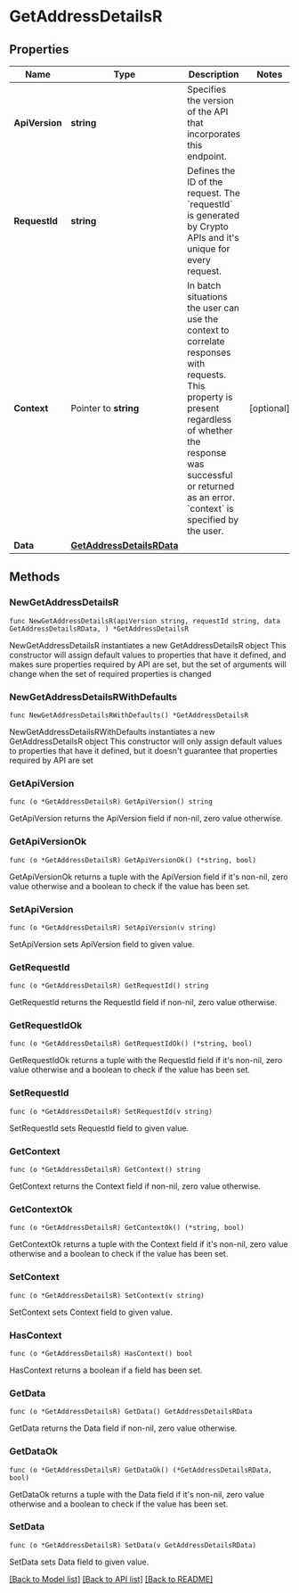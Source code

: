 # GetAddressDetailsR

## Properties

Name | Type | Description | Notes
------------ | ------------- | ------------- | -------------
**ApiVersion** | **string** | Specifies the version of the API that incorporates this endpoint. | 
**RequestId** | **string** | Defines the ID of the request. The &#x60;requestId&#x60; is generated by Crypto APIs and it&#39;s unique for every request. | 
**Context** | Pointer to **string** | In batch situations the user can use the context to correlate responses with requests. This property is present regardless of whether the response was successful or returned as an error. &#x60;context&#x60; is specified by the user. | [optional] 
**Data** | [**GetAddressDetailsRData**](GetAddressDetailsRData.md) |  | 

## Methods

### NewGetAddressDetailsR

`func NewGetAddressDetailsR(apiVersion string, requestId string, data GetAddressDetailsRData, ) *GetAddressDetailsR`

NewGetAddressDetailsR instantiates a new GetAddressDetailsR object
This constructor will assign default values to properties that have it defined,
and makes sure properties required by API are set, but the set of arguments
will change when the set of required properties is changed

### NewGetAddressDetailsRWithDefaults

`func NewGetAddressDetailsRWithDefaults() *GetAddressDetailsR`

NewGetAddressDetailsRWithDefaults instantiates a new GetAddressDetailsR object
This constructor will only assign default values to properties that have it defined,
but it doesn't guarantee that properties required by API are set

### GetApiVersion

`func (o *GetAddressDetailsR) GetApiVersion() string`

GetApiVersion returns the ApiVersion field if non-nil, zero value otherwise.

### GetApiVersionOk

`func (o *GetAddressDetailsR) GetApiVersionOk() (*string, bool)`

GetApiVersionOk returns a tuple with the ApiVersion field if it's non-nil, zero value otherwise
and a boolean to check if the value has been set.

### SetApiVersion

`func (o *GetAddressDetailsR) SetApiVersion(v string)`

SetApiVersion sets ApiVersion field to given value.


### GetRequestId

`func (o *GetAddressDetailsR) GetRequestId() string`

GetRequestId returns the RequestId field if non-nil, zero value otherwise.

### GetRequestIdOk

`func (o *GetAddressDetailsR) GetRequestIdOk() (*string, bool)`

GetRequestIdOk returns a tuple with the RequestId field if it's non-nil, zero value otherwise
and a boolean to check if the value has been set.

### SetRequestId

`func (o *GetAddressDetailsR) SetRequestId(v string)`

SetRequestId sets RequestId field to given value.


### GetContext

`func (o *GetAddressDetailsR) GetContext() string`

GetContext returns the Context field if non-nil, zero value otherwise.

### GetContextOk

`func (o *GetAddressDetailsR) GetContextOk() (*string, bool)`

GetContextOk returns a tuple with the Context field if it's non-nil, zero value otherwise
and a boolean to check if the value has been set.

### SetContext

`func (o *GetAddressDetailsR) SetContext(v string)`

SetContext sets Context field to given value.

### HasContext

`func (o *GetAddressDetailsR) HasContext() bool`

HasContext returns a boolean if a field has been set.

### GetData

`func (o *GetAddressDetailsR) GetData() GetAddressDetailsRData`

GetData returns the Data field if non-nil, zero value otherwise.

### GetDataOk

`func (o *GetAddressDetailsR) GetDataOk() (*GetAddressDetailsRData, bool)`

GetDataOk returns a tuple with the Data field if it's non-nil, zero value otherwise
and a boolean to check if the value has been set.

### SetData

`func (o *GetAddressDetailsR) SetData(v GetAddressDetailsRData)`

SetData sets Data field to given value.



[[Back to Model list]](../README.md#documentation-for-models) [[Back to API list]](../README.md#documentation-for-api-endpoints) [[Back to README]](../README.md)


